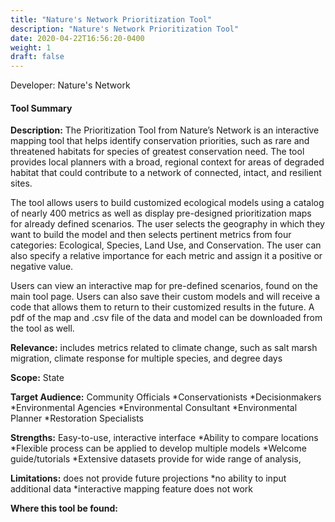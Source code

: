 ```yaml
---
title: "Nature's Network Prioritization Tool"
description: "Nature's Network Prioritization Tool"
date: 2020-04-22T16:56:20-0400
weight: 1
draft: false
---
```

Developer: Nature's Network

#### Tool Summary
**Description:** The Prioritization Tool from Nature’s Network is an interactive mapping tool that helps identify conservation priorities, such as rare and threatened habitats for species of greatest conservation need. The tool provides local planners with a broad, regional context for areas of degraded habitat that could contribute to a network of connected, intact, and resilient sites.

The tool allows users to build customized ecological models using a catalog of nearly 400 metrics as well as display pre-designed prioritization maps for already defined scenarios. 
The user selects the geography in which they want to build the model and then selects pertinent metrics from four categories: Ecological, Species, Land Use, and Conservation. The user can also specify a relative importance for each metric and assign it a positive or negative value.  

Users can view an interactive map for pre-defined scenarios, found on the main tool page. Users can also save their custom models and will receive a code that allows them to return to their customized results in the future. A pdf of the map and .csv file of the data and model can be downloaded from the tool as well.


**Relevance:** includes metrics related to climate change, such as salt marsh migration, climate response for multiple species, and degree days

**Scope:** State

**Target Audience:** Community Officials
*Conservationists
*Decisionmakers
*Environmental Agencies
*Environmental Consultant
*Environmental Planner
*Restoration Specialists

**Strengths:** Easy-to-use, interactive interface
*Ability to compare locations
*Flexible process can be applied to develop multiple models
*Welcome guide/tutorials
*Extensive datasets provide for wide range of analysis, 

**Limitations:** does not provide future projections
*no ability to input additional data
*interactive mapping feature does not work

**Where this tool be found:** 
